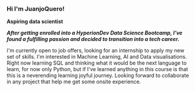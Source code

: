 ### Hi I'm JuanjoQuero!


**Aspiring data scientist** 

***After getting enrolled into a HyperionDev Data Science Bootcamp, 
I've found a fulfilling passion and decided to transition into a tech career.***

I'm currently open to job offers, looking for an internship to apply my new set of skills.
I'm interested in Machine Learning, AI and Data visualisations. 
Right now learning SQL and thinking what it would be the next language to learn, for now only Python,
but if I've learned anything in this course is that this is a neverending learning joyful journey.
Looking forward to collaborate in any project that help me get some onsite experience.  

